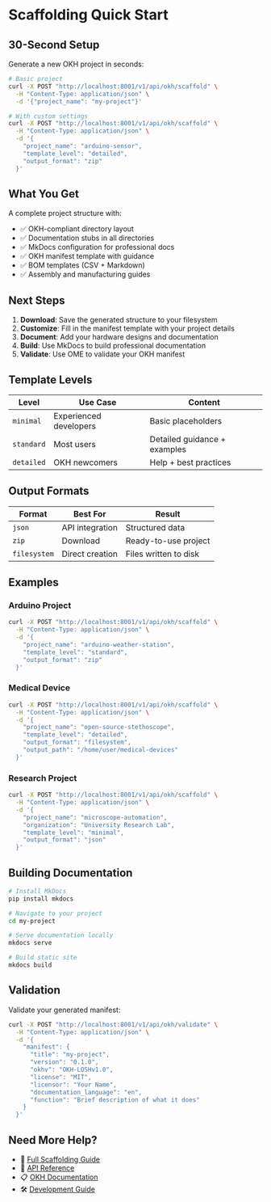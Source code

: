 # Scaffolding Quick Start

## 30-Second Setup

Generate a new OKH project in seconds:

```bash
# Basic project
curl -X POST "http://localhost:8001/v1/api/okh/scaffold" \
  -H "Content-Type: application/json" \
  -d '{"project_name": "my-project"}'

# With custom settings
curl -X POST "http://localhost:8001/v1/api/okh/scaffold" \
  -H "Content-Type: application/json" \
  -d '{
    "project_name": "arduino-sensor",
    "template_level": "detailed",
    "output_format": "zip"
  }'
```

## What You Get

A complete project structure with:
- ✅ OKH-compliant directory layout
- ✅ Documentation stubs in all directories
- ✅ MkDocs configuration for professional docs
- ✅ OKH manifest template with guidance
- ✅ BOM templates (CSV + Markdown)
- ✅ Assembly and manufacturing guides

## Next Steps

1. **Download**: Save the generated structure to your filesystem
2. **Customize**: Fill in the manifest template with your project details
3. **Document**: Add your hardware designs and documentation
4. **Build**: Use MkDocs to build professional documentation
5. **Validate**: Use OME to validate your OKH manifest

## Template Levels

| Level | Use Case | Content |
|-------|----------|---------|
| `minimal` | Experienced developers | Basic placeholders |
| `standard` | Most users | Detailed guidance + examples |
| `detailed` | OKH newcomers | Help + best practices |

## Output Formats

| Format | Best For | Result |
|--------|----------|--------|
| `json` | API integration | Structured data |
| `zip` | Download | Ready-to-use project |
| `filesystem` | Direct creation | Files written to disk |

## Examples

### Arduino Project
```bash
curl -X POST "http://localhost:8001/v1/api/okh/scaffold" \
  -H "Content-Type: application/json" \
  -d '{
    "project_name": "arduino-weather-station",
    "template_level": "standard",
    "output_format": "zip"
  }'
```

### Medical Device
```bash
curl -X POST "http://localhost:8001/v1/api/okh/scaffold" \
  -H "Content-Type: application/json" \
  -d '{
    "project_name": "open-source-stethoscope",
    "template_level": "detailed",
    "output_format": "filesystem",
    "output_path": "/home/user/medical-devices"
  }'
```

### Research Project
```bash
curl -X POST "http://localhost:8001/v1/api/okh/scaffold" \
  -H "Content-Type: application/json" \
  -d '{
    "project_name": "microscope-automation",
    "organization": "University Research Lab",
    "template_level": "minimal",
    "output_format": "json"
  }'
```

## Building Documentation

```bash
# Install MkDocs
pip install mkdocs

# Navigate to your project
cd my-project

# Serve documentation locally
mkdocs serve

# Build static site
mkdocs build
```

## Validation

Validate your generated manifest:

```bash
curl -X POST "http://localhost:8001/v1/api/okh/validate" \
  -H "Content-Type: application/json" \
  -d '{
    "manifest": {
      "title": "my-project",
      "version": "0.1.0",
      "okhv": "OKH-LOSHv1.0",
      "license": "MIT",
      "licensor": "Your Name",
      "documentation_language": "en",
      "function": "Brief description of what it does"
    }
  }'
```

## Need More Help?

- 📖 [Full Scaffolding Guide](index.md)
- 🔧 [API Reference](../api/routes.md)
- 📋 [OKH Documentation](../models/okh-docs.md)
- 🛠️ [Development Guide](../development/developer-guide.md)
